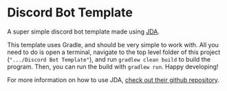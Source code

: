 # Discord Bot Template

A super simple discord bot template made using [JDA][1].

This template uses Gradle, and should be very simple to work with.
All you need to do is open a terminal, navigate to the top level folder of this project (`".../Discord Bot Template"`),
and run `gradlew clean build` to build the program. Then, you can run the build with `gradlew run`. Happy developing!

For more information on how to use JDA, [check out their github repository][1].

[1]: https://github.com/DV8FromTheWorld/JDA
